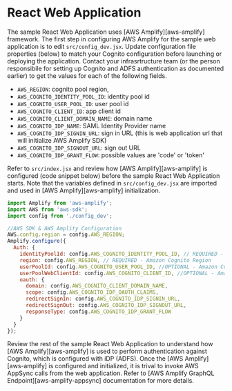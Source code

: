 # React Web Application

The sample React Web Application uses [AWS Amplify][aws-amplify] framework.  The first step in configuring AWS Amplify for the sample web application is to edit `src/config_dev.jsx`.  Update configuration file properties (below) to match your Cognito configuration before launching or deploying the application.  Contact your infrasrtructure team (or the person responsibile for setting up Cognito and ADFS authentication as documented earlier) to get the values for each of the following fields.

- `AWS_REGION`: cognito pool region,
- `AWS_COGNITO_IDENTITY_POOL_ID`: identity pool id
- `AWS_COGNITO_USER_POOL_ID`: user pool id
- `AWS_COGNITO_CLIENT_ID`: app client id
- `AWS_COGNITO_CLIENT_DOMAIN_NAME`: domain name
- `AWS_COGNITO_IDP_NAME`: SAML Identity Provider name
- `AWS_COGNITO_IDP_SIGNIN_URL`: sign in URL (this is web application url that will initialize AWS Amplify SDK)
- `AWS_COGNITO_IDP_SIGNOUT_URL`: sign out URL
- `AWS_COGNITO_IDP_GRANT_FLOW`: possible values are 'code' or 'token'


Refer to `src/index.jsx` and review how [AWS Amplify][aws-amplify] is configured (code snippet below) before the sample React Web Application starts.  Note that the variables defined in `src/config_dev.jsx` are imported and used in [AWS Amplify][aws-amplify] initialization.

```Javascript
import Amplify from 'aws-amplify';
import AWS from 'aws-sdk';
import config from './config_dev';

//AWS SDK & AWS Amplity Configuration
AWS.config.region = config.AWS_REGION;
Amplify.configure({
  Auth: {
    identityPoolId: config.AWS_COGNITO_IDENTITY_POOL_ID, // REQUIRED - Amazon Cognito Identity Pool ID
    region: config.AWS_REGION, // REQUIRED - Amazon Cognito Region
    userPoolId: config.AWS_COGNITO_USER_POOL_ID, //OPTIONAL - Amazon Cognito User Pool ID
    userPoolWebClientId: config.AWS_COGNITO_CLIENT_ID, //OPTIONAL - Amazon Cognito Web Client ID
    oauth: {
      domain: config.AWS_COGNITO_CLIENT_DOMAIN_NAME,
      scope: config.AWS_COGNITO_IDP_OAUTH_CLAIMS,
      redirectSignIn: config.AWS_COGNITO_IDP_SIGNIN_URL,
      redirectSignOut: config.AWS_COGNITO_IDP_SIGNOUT_URL,
      responseType: config.AWS_COGNITO_IDP_GRANT_FLOW
    }
  }
});
```

Review the rest of the sample React Web Application to understand how [AWS Amplify][aws-amplify] is used to perform authentication against Cognito, which is configured with iDP (ADFS).  Once the [AWS Amplify][aws-amplify] is configured and initialized, it is trival to invoke AWS AppSync calls from the web application.  Refer to [AWS Amplify GraphQL Endpoint][aws-amplify-appsync] documentation for more details.
